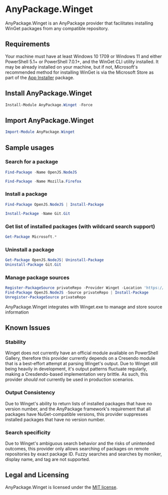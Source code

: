 # AnyPackage.Winget
AnyPackage.Winget is an AnyPackage provider that facilitates installing WinGet packages from any compatible repository.

## Requirements
Your machine must have at least Windows 10 1709 or Windows 11 and either PowerShell 5.1+ or PowerShell 7.0.1+, and the WinGet CLI utility installed. It may be already installed on your machine, but if not, Microsoft's recommended method for installing WinGet is via the Microsoft Store as part of the [App Installer](https://www.microsoft.com/en-us/p/app-installer/9nblggh4nns1?activetab=pivot:overviewtab) package.

## Install AnyPackage.Winget
```PowerShell
Install-Module AnyPackage.Winget -Force
```

## Import AnyPackage.Winget
```PowerShell
Import-Module AnyPackage.Winget
```

## Sample usages

### Search for a package
```PowerShell
Find-Package -Name OpenJS.NodeJS

Find-Package -Name Mozilla.Firefox
```

### Install a package
```PowerShell
Find-Package OpenJS.NodeJS | Install-Package

Install-Package -Name Git.Git
```

### Get list of installed packages (with wildcard search support)
```PowerShell
Get-Package Microsoft.*
```

### Uninstall a package
```PowerShell
Get-Package OpenJS.NodeJS| Uninstall-Package
Uninstall-Package Git.Git
```

### Manage package sources
```PowerShell
Register-PackageSource privateRepo -Provider Winget -Location 'https://somewhere/out/there/cache'
Find-Package OpenJS.NodeJS -Source privateRepo | Install-Package
Unregister-PackageSource privateRepo
```
AnyPackage.Winget integrates with Winget.exe to manage and store source information

## Known Issues
### Stability
Winget does not currently have an official module available on PowerShell Gallery, therefore this provider currently depends on a  Cresendo module that is a best-effort attempt at parsing Winget's output. Due to Winget still being heavily in development, it's output patterns fluctuate regularly, making a Cresdendo-based implementation very brittle. As such, this provider *should not* currently be used in production scenarios. 

### Output Consistency
Due to Winget's ability to return lists of installed packages that have no version number, and the AnyPackage framework's requirement that all packages have NuGet-compatible versions, this provider suppresses installed packages that have no version number. 

### Search specificity
Due to Winget's ambiguous search behavior and the risks of unintended outcomes, this provider only allows searching of packages on remote repositories by exact package ID. Fuzzy searches and searches by moniker, display name, and tag are not supported. 

## Legal and Licensing
AnyPackage.Winget is licensed under the [MIT license](./LICENSE.txt).
